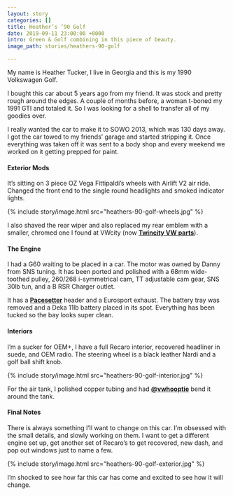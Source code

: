 ```yaml
---
layout: story
categories: []
title: Heather’s ’90 Golf
date: 2019-09-11 23:00:00 +0000
intro: Green & Golf combining in this piece of beauty.
image_path: stories/heathers-90-golf

---
```

My name is Heather Tucker, I live in Georgia and this is my 1990 Volkswagen Golf.

I bought this car about 5 years ago from my friend. It was stock and pretty rough around the edges. A couple of months before, a woman t-boned my 1991 GTI and totaled it. So I was looking for a shell to transfer all of my goodies over.

I really wanted the car to make it to SOWO 2013, which was 130 days away. I got the car towed to my friends’ garage and started stripping it. Once everything was taken off it was sent to a body shop and every weekend we worked on it getting prepped for paint.

#### Exterior Mods

It’s sitting on 3 piece OZ Vega Fittipaldi’s wheels with Airlift V2 air ride. Changed the front end to the single round headlights and smoked indicator lights.

{% include story/image.html src="heathers-90-golf-wheels.jpg" %}

I also shaved the rear wiper and also replaced my rear emblem with a smaller, chromed one I found at VWcity (now [**Twincity VW parts**](https://www.facebook.com/twincityvwparts/)).

#### The Engine

I had a G60 waiting to be placed in a car. The motor was owned by Danny from SNS tuning. It has been ported and polished with a 68mm wide-toothed pulley, 260/268 i-symmetrical cam, TT adjustable cam gear, SNS 30lb tun, and a B RSR Charger outlet.

It has a [**Pacesetter**](https://pacesetterexhaust.com/) header and a Eurosport exhaust. The battery tray was removed and a Deka 11lb battery placed in its spot. Everything has been tucked so the bay looks super clean.

#### Interiors

I’m a sucker for OEM+, I have a full Recaro interior, recovered headliner in suede, and OEM radio. The steering wheel is a black leather Nardi and a golf ball shift knob.

{% include story/image.html src="heathers-90-golf-interior.jpg" %}

For the air tank, I polished copper tubing and had [**@vwhooptie**](https://www.instagram.com/vwhooptie/) bend it around the tank.

#### Final Notes

There is always something I’ll want to change on this car. I’m obsessed with the small details, and slowly working on them. I want to get a different engine set up, get another set of Recaro’s to get recovered, new dash, and pop out windows just to name a few.

{% include story/image.html src="heathers-90-golf-exterior.jpg" %}

I’m shocked to see how far this car has come and excited to see how it will change.